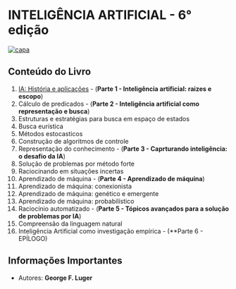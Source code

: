 # INTELIGÊNCIA ARTIFICIAL - 6° edição

[![capa](https://encrypted-tbn0.gstatic.com/images?q=tbn%3AANd9GcRYERYOhBCDbb5I_7Eb9bc2jGhPz9l8NhV9kz-jbDI82HhEXx6y)](https://drive.google.com/file/d/1KlGtOvscc852xefsHDSobFwFqeLyk-_o/view?)

## Conteúdo do Livro

1. [IA: História e aplicações](https://github.com/Darlley/ExerciciosLivros/tree/master/tecnologia/InteligenciaArtifical1/capitulo1) - (**Parte 1 - Inteligência artificial: raizes e escopo**)
1. Cálculo de predicados - (**Parte 2 - Inteligência artificial como representação e busca**)
1. Estruturas e estratégias para busca em espaço de estados 
1. Busca eurística
1. Métodos estocasticos
1. Construção de algoritmos de controle
1. Representação do conhecimento - (**Parte 3 - Caprturando inteligência: o desafio da IA**)
1. Solução de problemas por método forte
1. Raciocinando em situações incertas
1. Aprendizado de máquina - (**Parte 4 - Aprendizado de máquina**)
1. Aprendizado de máquina: conexionista
1. Aprendizado de máquina: genético e emergente
1. Aprendizado de máquina: probabilístico
1. Raciocínio automatizado - (**Parte 5 - Tópicos avançados para a solução de problemas por IA**)
1. Compreensão da linguagem natural
1. Inteligência Artificial como investigação empírica - (**Parte 6 - EPÍLOGO)

## Informações Importantes

- Autores: **George F. Luger**
